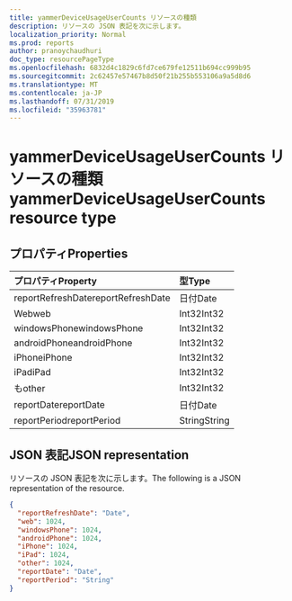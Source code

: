```yaml
---
title: yammerDeviceUsageUserCounts リソースの種類
description: リソースの JSON 表記を次に示します。
localization_priority: Normal
ms.prod: reports
author: pranoychaudhuri
doc_type: resourcePageType
ms.openlocfilehash: 6832d4c1829c6fd7ce679fe12511b694cc999b95
ms.sourcegitcommit: 2c62457e57467b8d50f21b255b553106a9a5d8d6
ms.translationtype: MT
ms.contentlocale: ja-JP
ms.lasthandoff: 07/31/2019
ms.locfileid: "35963781"
---
```

# <a name="yammerdeviceusageusercounts-resource-type"></a><span data-ttu-id="c1fde-103">yammerDeviceUsageUserCounts リソースの種類</span><span class="sxs-lookup"><span data-stu-id="c1fde-103">yammerDeviceUsageUserCounts resource type</span></span>

## <a name="properties"></a><span data-ttu-id="c1fde-104">プロパティ</span><span class="sxs-lookup"><span data-stu-id="c1fde-104">Properties</span></span>

| <span data-ttu-id="c1fde-105">プロパティ</span><span class="sxs-lookup"><span data-stu-id="c1fde-105">Property</span></span>          | <span data-ttu-id="c1fde-106">型</span><span class="sxs-lookup"><span data-stu-id="c1fde-106">Type</span></span>   |
| :---------------- | :----- |
| <span data-ttu-id="c1fde-107">reportRefreshDate</span><span class="sxs-lookup"><span data-stu-id="c1fde-107">reportRefreshDate</span></span> | <span data-ttu-id="c1fde-108">日付</span><span class="sxs-lookup"><span data-stu-id="c1fde-108">Date</span></span>   |
| <span data-ttu-id="c1fde-109">Web</span><span class="sxs-lookup"><span data-stu-id="c1fde-109">web</span></span>               | <span data-ttu-id="c1fde-110">Int32</span><span class="sxs-lookup"><span data-stu-id="c1fde-110">Int32</span></span>  |
| <span data-ttu-id="c1fde-111">windowsPhone</span><span class="sxs-lookup"><span data-stu-id="c1fde-111">windowsPhone</span></span>      | <span data-ttu-id="c1fde-112">Int32</span><span class="sxs-lookup"><span data-stu-id="c1fde-112">Int32</span></span>  |
| <span data-ttu-id="c1fde-113">androidPhone</span><span class="sxs-lookup"><span data-stu-id="c1fde-113">androidPhone</span></span>      | <span data-ttu-id="c1fde-114">Int32</span><span class="sxs-lookup"><span data-stu-id="c1fde-114">Int32</span></span>  |
| <span data-ttu-id="c1fde-115">iPhone</span><span class="sxs-lookup"><span data-stu-id="c1fde-115">iPhone</span></span>            | <span data-ttu-id="c1fde-116">Int32</span><span class="sxs-lookup"><span data-stu-id="c1fde-116">Int32</span></span>  |
| <span data-ttu-id="c1fde-117">iPad</span><span class="sxs-lookup"><span data-stu-id="c1fde-117">iPad</span></span>              | <span data-ttu-id="c1fde-118">Int32</span><span class="sxs-lookup"><span data-stu-id="c1fde-118">Int32</span></span>  |
| <span data-ttu-id="c1fde-119">も</span><span class="sxs-lookup"><span data-stu-id="c1fde-119">other</span></span>             | <span data-ttu-id="c1fde-120">Int32</span><span class="sxs-lookup"><span data-stu-id="c1fde-120">Int32</span></span>  |
| <span data-ttu-id="c1fde-121">reportDate</span><span class="sxs-lookup"><span data-stu-id="c1fde-121">reportDate</span></span>        | <span data-ttu-id="c1fde-122">日付</span><span class="sxs-lookup"><span data-stu-id="c1fde-122">Date</span></span>   |
| <span data-ttu-id="c1fde-123">reportPeriod</span><span class="sxs-lookup"><span data-stu-id="c1fde-123">reportPeriod</span></span>      | <span data-ttu-id="c1fde-124">String</span><span class="sxs-lookup"><span data-stu-id="c1fde-124">String</span></span> |

## <a name="json-representation"></a><span data-ttu-id="c1fde-125">JSON 表記</span><span class="sxs-lookup"><span data-stu-id="c1fde-125">JSON representation</span></span>

<span data-ttu-id="c1fde-126">リソースの JSON 表記を次に示します。</span><span class="sxs-lookup"><span data-stu-id="c1fde-126">The following is a JSON representation of the resource.</span></span>

<!-- {
  "blockType": "resource",
  "@odata.type": "microsoft.graph.yammerDeviceUsageUserCounts"
} -->

```json
{
  "reportRefreshDate": "Date", 
  "web": 1024, 
  "windowsPhone": 1024, 
  "androidPhone": 1024, 
  "iPhone": 1024, 
  "iPad": 1024, 
  "other": 1024, 
  "reportDate": "Date", 
  "reportPeriod": "String"
}
```

